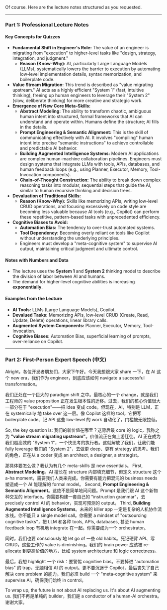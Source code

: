 Of course. Here are the lecture notes structured as you requested.

***

### **Part 1: Professional Lecture Notes**

#### **Key Concepts for Quizzes**

*   **Fundamental Shift in Engineer's Role:** The value of an engineer is migrating from "execution" to higher-level tasks like "design, strategy, integration, and judgment."
    *   **Reason (Know-Why):** AI, particularly Large Language Models (LLMs), systematically lowers the barrier to execution by automating low-level implementation details, syntax memorization, and boilerplate code.
*   **Value Stream Migration:** This trend is described as "value migrating upstream." AI acts as a highly efficient "System 1" (fast, intuitive thinking), freeing up human engineers to leverage their "System 2" (slow, deliberate thinking) for more creative and strategic work.
*   **Emergence of New Core Meta-Skills:**
    *   **Abstract Modeling:** The ability to transform chaotic, ambiguous human intent into structured, formal frameworks that AI can understand and operate within. Humans define the structure; AI fills in the details.
    *   **Prompt Engineering & Semantic Alignment:** This is the skill of communicating effectively with AI. It involves "compiling" human intent into precise "semantic instructions" to achieve controllable and predictable AI behavior.
    *   **Building Augmented Intelligence Systems:** Modern AI applications are complex human-machine collaboration pipelines. Engineers must design systems that integrate LLMs with tools, APIs, databases, and human feedback loops (e.g., using Planner, Executor, Memory, Tool-Invocation components).
    *   **Chain-of-Thought Construction:** The ability to break down complex reasoning tasks into modular, sequential steps that guide the AI, similar to human recursive thinking and decision trees.
*   **Devaluation of Traditional Skills:**
    *   **Reason (Know-Why):** Skills like memorizing APIs, writing low-level CRUD operations, and focusing excessively on code style are becoming less valuable because AI tools (e.g., Copilot) can perform these repetitive, pattern-based tasks with unprecedented efficiency.
*   **Cognitive Biases to Avoid:**
    *   **Automation Bias:** The tendency to over-trust automated systems.
    *   **Tool Dependency:** Becoming overly reliant on tools like Copilot without understanding the underlying principles.
    *   Engineers must develop a "meta-cognitive system" to supervise AI output, maintaining critical judgment and ultimate control.

#### **Notes with Numbers and Data**

*   The lecture uses the **System 1** and **System 2** thinking model to describe the division of labor between AI and humans.
*   The demand for higher-level cognitive abilities is increasing **exponentially**.

#### **Examples from the Lecture**

*   **AI Tools:** LLMs (Large Language Models), Copilot.
*   **Devalued Tasks:** Memorizing APIs, low-level CRUD (Create, Read, Update, Delete) operations, linear library calls.
*   **Augmented System Components:** Planner, Executor, Memory, Tool-Invocation.
*   **Cognitive Biases:** Automation Bias, superficial learning of prompts, over-reliance on Copilot.

***

### **Part 2: First-Person Expert Speech (中文)**

Alright，各位开发者朋友们，大家下午好。今天我想跟大家 share 一下，在 AI 这个 new era，我们作为 engineer，到底应该如何 navigate a successful transformation。

我们正处在一个巨大的 paradigm shift 之中。最核心的一个 change，就是我们工程师的 value proposition 正在发生根本性的迁移。过去，我们的核心价值很大一部分在于 "execution"——把 idea 变成 code。但现在，AI，特别是 LLM，正在 systemically 地 take over 这一层。像 Copilot 这样的 tool，它把写 boilerplate code、记 API 这些 low-level 的 work 自动化了，门槛被无限拉低。

So, the key question is: 我们的新价值在哪里？这背后最 core 的 logic，我称之为 **"value stream migrating upstream"**。价值流正在向上游迁徙。AI 正在成为我们超高效的 "System 1"，一个快思考的执行者。这就解放了我们，让我们能 fully leverage 我们的 "System 2"，去做更 deep、更有 strategy 的思考。我们的角色，正在从 a coder 变成 an architect, a designer, a strategist。

那具体要怎么做？我认为有几个 meta-skills 是 new essentials。
First, **Abstract Modeling**。AI 擅长在 structure 内部填充细节，但定义 structure 这个 a-ha moment，需要我们人类来完成。你需要有能力把混沌的 business needs 塑造成一个 AI 能理解的 formal model。
Second, **Prompt Engineering & Semantic Alignment**。这绝不是简单地问问题。Prompt 是我们跟 AI 这个新物种交互的 interface。你需要构建一套自己的 "instruction grammar"，去 precisely control AI 的 behavior，实现可预测的 output。
Third, **Building Augmented Intelligence Systems**。未来的 killer app 一定是复杂的人机协作流水线。你不能只 a single model call。你需要 a mindset of "outsourcing cognitive tasks"，把 LLM 和各种 tools, APIs, databases, 甚至 human feedback loop 有机地 integrate 在一起。你需要成为一个 orchestrator。

同时，我们也要 consciously 地 let go of 一些 old habits。死记硬背 API、写 CRUD，这些工作的 value is diminishing。我们的 brain power 应该被 re-allocate 到更高价值的地方，比如 system architecture 和 logic correctness。

最后，我想 highlight 一个 risk：要警惕 cognitive bias。不要掉进 "automation bias" 的 trap，无脑相信 AI 的 output。更不要沉迷于 Copilot，最后丧失了自己解决 core problem 的能力。我们必须 build 一个 "meta-cognitive system" 来 supervise AI，确保我们始终 in control。

To wrap up, the future is not about AI replacing us. It's about AI augmenting us. 我们不再是单纯的 builder，我们是 a conductor of a human-AI orchestra。谢谢大家。